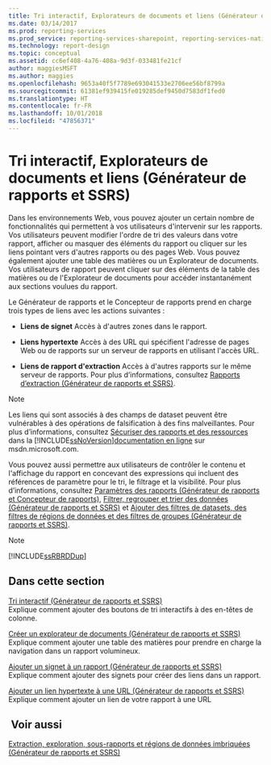 ```yaml
---
title: Tri interactif, Explorateurs de documents et liens (Générateur de rapports et SSRS) | Microsoft Docs
ms.date: 03/14/2017
ms.prod: reporting-services
ms.prod_service: reporting-services-sharepoint, reporting-services-native
ms.technology: report-design
ms.topic: conceptual
ms.assetid: cc6ef408-4a76-408a-9d3f-033481fe21cf
author: maggiesMSFT
ms.author: maggies
ms.openlocfilehash: 9653a40f5f7789e693041533e2706ee56bf8799a
ms.sourcegitcommit: 61381ef939415fe019285def9450d7583df1fed0
ms.translationtype: HT
ms.contentlocale: fr-FR
ms.lasthandoff: 10/01/2018
ms.locfileid: "47856371"
---
```

# <a name="interactive-sort-document-maps-and-links-report-builder-and-ssrs"></a>Tri interactif, Explorateurs de documents et liens (Générateur de rapports et SSRS)
  Dans les environnements Web, vous pouvez ajouter un certain nombre de fonctionnalités qui permettent à vos utilisateurs d'intervenir sur les rapports. Vos utilisateurs peuvent modifier l'ordre de tri des valeurs dans votre rapport, afficher ou masquer des éléments du rapport ou cliquer sur les liens pointant vers d'autres rapports ou des pages Web. Vous pouvez également ajouter une table des matières ou un Explorateur de documents. Vos utilisateurs de rapport peuvent cliquer sur des éléments de la table des matières ou de l'Explorateur de documents pour accéder instantanément aux sections voulues du rapport.  
  
 Le Générateur de rapports et le Concepteur de rapports prend en charge trois types de liens avec les actions suivantes :  
  
-   **Liens de signet** Accès à d'autres zones dans le rapport.  
  
-   **Liens hypertexte** Accès à des URL qui spécifient l'adresse de pages Web ou de rapports sur un serveur de rapports en utilisant l'accès URL.  
  
-   **Liens de rapport d'extraction** Accès à d'autres rapports sur le même serveur de rapports. Pour plus d’informations, consultez [Rapports d’extraction &#40;Générateur de rapports et SSRS&#41;](../../reporting-services/report-design/drillthrough-reports-report-builder-and-ssrs.md).  
  
> [!NOTE]  
>  Les liens qui sont associés à des champs de dataset peuvent être vulnérables à des opérations de falsification à des fins malveillantes. Pour plus d’informations, consultez [Sécuriser des rapports et des ressources](../../reporting-services/security/secure-reports-and-resources.md) dans la [!INCLUDE[ssNoVersion](../../includes/ssnoversion-md.md)][documentation en ligne](http://go.microsoft.com/fwlink/?LinkId=154888) sur msdn.microsoft.com.  
  
 Vous pouvez aussi permettre aux utilisateurs de contrôler le contenu et l'affichage du rapport en concevant des expressions qui incluent des références de paramètre pour le tri, le filtrage et la visibilité. Pour plus d’informations, consultez [Paramètres des rapports &#40;Générateur de rapports et Concepteur de rapports&#41;](../../reporting-services/report-design/report-parameters-report-builder-and-report-designer.md), [Filtrer, regrouper et trier des données &#40;Générateur de rapports et SSRS&#41;](../../reporting-services/report-design/filter-group-and-sort-data-report-builder-and-ssrs.md) et [Ajouter des filtres de datasets, des filtres de régions de données et des filtres de groupes &#40;Générateur de rapports et SSRS&#41;](../../reporting-services/report-design/add-dataset-filters-data-region-filters-and-group-filters.md).  
  
> [!NOTE]  
>  [!INCLUDE[ssRBRDDup](../../includes/ssrbrddup-md.md)]  
  
## <a name="in-this-section"></a>Dans cette section  
 [Tri interactif &#40;Générateur de rapports et SSRS&#41;](../../reporting-services/report-design/interactive-sort-report-builder-and-ssrs.md)  
 Explique comment ajouter des boutons de tri interactifs à des en-têtes de colonne.  
  
 [Créer un explorateur de documents &#40;Générateur de rapports et SSRS&#41;](../../reporting-services/report-design/create-a-document-map-report-builder-and-ssrs.md)  
 Explique comment ajouter une table des matières pour prendre en charge la navigation dans un rapport volumineux.  
  
 [Ajouter un signet à un rapport &#40;Générateur de rapports et SSRS&#41;](../../reporting-services/report-design/add-a-bookmark-to-a-report-report-builder-and-ssrs.md)  
 Explique comment ajouter des signets pour créer des liens dans un rapport.  
  
 [Ajouter un lien hypertexte à une URL &#40;Générateur de rapports et SSRS&#41;](../../reporting-services/report-design/add-a-hyperlink-to-a-url-report-builder-and-ssrs.md)  
 Explique comment ajouter un lien de votre rapport à une URL  
  
## <a name="see-also"></a> Voir aussi  
 [Extraction, exploration, sous-rapports et régions de données imbriquées &#40;Générateur de rapports et SSRS&#41;](../../reporting-services/report-design/drillthrough-drilldown-subreports-and-nested-data-regions.md)  
  
  
